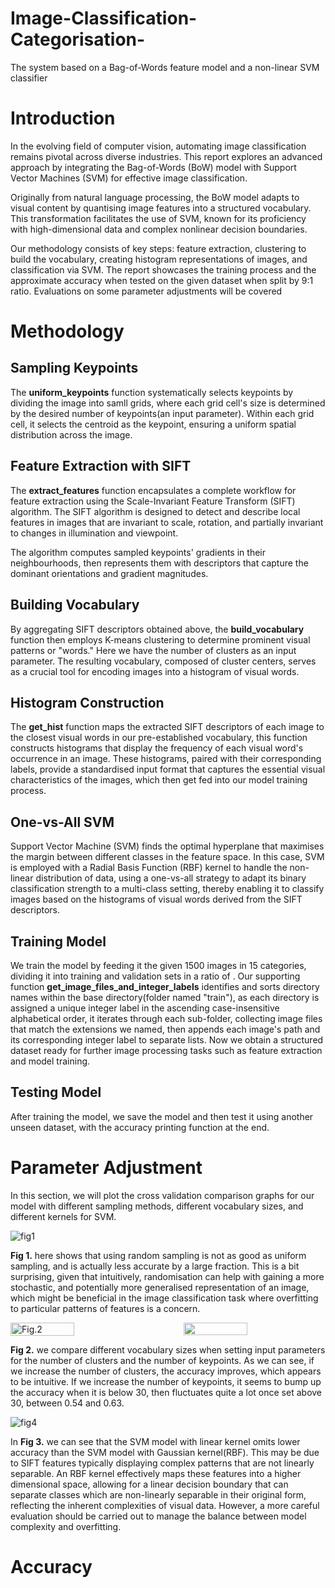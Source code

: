 # Image-Classification-Categorisation-
The   system   based   on   a   Bag-of-Words   feature   model   and   a   non-linear   SVM classifier

# Introduction
In the evolving field of computer vision, automating image classification remains pivotal across
diverse industries. This report explores an advanced approach by integrating the Bag-of-Words (BoW)
model with Support Vector Machines (SVM) for effective image classification.

Originally from natural language processing, the BoW model adapts to visual content by quantising
image features into a structured vocabulary. This transformation facilitates the use of SVM, known
for its proficiency with high-dimensional data and complex nonlinear decision boundaries.

Our methodology consists of key steps: feature extraction, clustering to build the vocabulary,
creating histogram representations of images, and classification via SVM. The report showcases the
training process and the approximate accuracy when tested on the given dataset when split by 9:1
ratio. Evaluations on some parameter adjustments will be covered 

# Methodology

## Sampling Keypoints

The **uniform\_keypoints** function systematically selects keypoints by dividing the image into samll grids, where each grid cell's size is determined by the desired number of keypoints(an input parameter). Within each grid cell, it selects the centroid as the keypoint, ensuring a uniform spatial distribution across the image. 

## Feature Extraction with SIFT
The **extract\_features** function encapsulates a complete workflow for feature extraction using the Scale-Invariant Feature Transform (SIFT) algorithm. The SIFT algorithm is designed to detect and describe local features in images that are invariant to scale, rotation, and partially invariant to changes in illumination and viewpoint.

The algorithm computes sampled keypoints' gradients in their neighbourhoods, then represents them with descriptors that capture the dominant orientations and gradient magnitudes. 

## Building Vocabulary
By aggregating SIFT descriptors obtained above, the **build\_vocabulary** function then employs K-means clustering to determine prominent visual patterns or "words." Here we have the number of clusters as an input parameter. The resulting vocabulary, composed of cluster centers, serves as a crucial tool for encoding images into a histogram of visual words.

## Histogram Construction
The **get\_hist** function maps the extracted SIFT descriptors of each image to the closest visual words in our pre-established vocabulary, this function constructs histograms that display the frequency of each visual word's occurrence in an image. These histograms, paired with their corresponding labels, provide a standardised input format that captures the essential visual characteristics of the images, which then get fed into our model training process. 

## One-vs-All SVM
Support Vector Machine (SVM) finds the optimal hyperplane that maximises the margin between different classes in the feature space. In this case, SVM is employed with a Radial Basis Function (RBF) kernel to handle the non-linear distribution of data, using a one-vs-all strategy to adapt its binary classification strength to a multi-class setting, thereby enabling it to classify images based on the histograms of visual words derived from the SIFT descriptors.

## Training Model
We train the model by feeding it the given 1500 images in 15 categories, dividing it into training and validation sets in a ratio of . Our supporting function **get\_image\_files\_and\_integer\_labels** identifies and sorts directory names within the base directory(folder named "train"), as each directory is assigned a unique integer label in the ascending case-insensitive alphabetical order, it iterates through each sub-folder, collecting image files that match the extensions we named, then appends each image's path and its corresponding integer label to separate lists. Now we obtain a structured dataset ready for further image processing tasks such as feature extraction and model training.  


## Testing Model
After training the model, we save the model and then test it using another unseen dataset, with the accuracy printing function at the end.

# Parameter Adjustment
In this section, we will plot the cross validation comparison graphs for our model with different sampling methods, different vocabulary sizes, and different kernels for SVM.

![fig1](https://github.com/user-attachments/assets/cf27ab7e-2f03-4656-a021-1e58b87ac25a)

**Fig 1.** here shows that using random sampling is not as good as uniform sampling, and is actually less accurate by a large fraction. This is a bit surprising, given that intuitively, randomisation can help with gaining a more stochastic, and potentially more generalised representation of an image, which might be beneficial in the image classification task where overfitting to particular patterns of features is a concern. 


<div style="display: flex; justify-content: space-between;">
  <img src="https://github.com/user-attachments/assets/27a089f8-69c3-4aaf-8b2a-ab9db4e532f0" alt="Fig.2" style="width: 45%;"/>
  <img src="https://github.com/user-attachments/assets/beb76142-57bd-4261-816b-688f2883841d" style="width: 45%;"/>
</div>

**Fig 2.** we compare different vocabulary sizes when setting input parameters for the number of clusters and the number of keypoints. As we can see, if we increase the number of clusters, the accuracy improves, which appears to be intuitive. If we increase the number of keypoints, it seems to bump up the accuracy when it is below 30, then fluctuates quite a lot once set above 30, between 0.54 and 0.63. 



![fig4](https://github.com/user-attachments/assets/f14cb1b0-12cc-46ff-8228-a394afabc80e)

In **Fig 3.** we can see that the SVM model with linear kernel omits lower accuracy than the SVM model with Gaussian kernel(RBF). This may be due to SIFT features typically displaying complex patterns that are not linearly separable. An RBF kernel effectively maps these features into a higher dimensional space, allowing for a linear decision boundary that can separate classes which are non-linearly separable in their original form, reflecting the inherent complexities of visual data. However, a more careful evaluation should be carried out to manage the balance between model complexity and overfitting. 

# Accuracy


